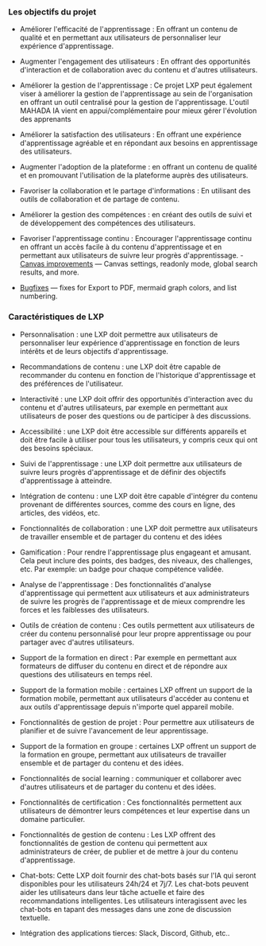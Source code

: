 ### Les objectifs du projet

- Améliorer l'efficacité de l'apprentissage : En offrant un contenu de qualité et en permettant aux utilisateurs de personnaliser leur expérience d'apprentissage.

- Augmenter l'engagement des utilisateurs : En offrant des opportunités d'interaction et de collaboration avec du contenu et d'autres utilisateurs.

- Améliorer la gestion de l'apprentissage : Ce projet LXP peut également viser à améliorer la gestion de l'apprentissage au sein de l'organisation en offrant un outil centralisé pour la gestion de l'apprentissage. L'outil MAHADA IA vient en appui/complémentaire pour mieux gérer l'évolution des apprenants

- Améliorer la satisfaction des utilisateurs : En offrant une expérience d'apprentissage agréable et en répondant aux besoins en apprentissage des utilisateurs.
   
- Augmenter l'adoption de la plateforme : en offrant un contenu de qualité et en promouvant l'utilisation de la plateforme auprès des utilisateurs.
   
- Favoriser la collaboration et le partage d'informations : En utilisant des outils de collaboration et de partage de contenu.
   
- Améliorer la gestion des compétences : en créant des outils de suivi et de développement des compétences des utilisateurs.
   
- Favoriser l'apprentissage continu : Encourager l'apprentissage continu en offrant un accès facile à du contenu d'apprentissage et en permettant aux utilisateurs de suivre leur progrès d'apprentissage. -   [  
    Canvas improvements](app://obsidian.md/index.html#canvas-improvements) — Canvas settings, readonly mode, global search results, and more.
-   [Bugfixes](app://obsidian.md/index.html#bugfixes) — fixes for Export to PDF, mermaid graph colors, and list numbering.

### Caractéristiques de LXP

- Personnalisation : une LXP doit permettre aux utilisateurs de personnaliser leur expérience d'apprentissage en fonction de leurs intérêts et de leurs objectifs d'apprentissage.

- Recommandations de contenu : une LXP doit être capable de recommander du contenu en fonction de l'historique d'apprentissage et des préférences de l'utilisateur.

-  Interactivité : une LXP doit offrir des opportunités d'interaction avec du contenu et d'autres utilisateurs, par exemple en permettant aux utilisateurs de poser des questions ou de participer à des discussions.

-  Accessibilité : une LXP doit être accessible sur différents appareils et doit être facile à utiliser pour tous les utilisateurs, y compris ceux qui ont des besoins spéciaux.

-  Suivi de l'apprentissage : une LXP doit permettre aux utilisateurs de suivre leurs progrès d'apprentissage et de définir des objectifs d'apprentissage à atteindre.

-  Intégration de contenu : une LXP doit être capable d'intégrer du contenu provenant de différentes sources, comme des cours en ligne, des articles, des vidéos, etc.

-  Fonctionnalités de collaboration : une LXP doit permettre aux utilisateurs de travailler ensemble et de partager du contenu et des idées

- Gamification : Pour rendre l'apprentissage plus engageant et amusant. Cela peut inclure des points, des badges, des niveaux, des challenges, etc. Par exemple: un badge pour chaque compétence validée.

- Analyse de l'apprentissage : Des fonctionnalités d'analyse d'apprentissage qui permettent aux utilisateurs et aux administrateurs de suivre les progrès de l'apprentissage et de mieux comprendre les forces et les faiblesses des utilisateurs.

-  Outils de création de contenu : Ces outils permettent aux utilisateurs de créer du contenu personnalisé pour leur propre apprentissage ou pour partager avec d'autres utilisateurs.

-  Support de la formation en direct : Par exemple en permettant aux formateurs de diffuser du contenu en direct et de répondre aux questions des utilisateurs en temps réel.

- Support de la formation mobile : certaines LXP offrent un support de la formation mobile, permettant aux utilisateurs d'accéder au contenu et aux outils d'apprentissage depuis n'importe quel appareil mobile.
 
- Fonctionnalités de gestion de projet : Pour permettre aux utilisateurs de planifier et de suivre l'avancement de leur apprentissage.
   
- Support de la formation en groupe : certaines LXP offrent un support de la formation en groupe, permettant aux utilisateurs de travailler ensemble et de partager du contenu et des idées.
   
- Fonctionnalités de social learning : communiquer et collaborer avec d'autres utilisateurs et de partager du contenu et des idées.
   
- Fonctionnalités de certification : Ces fonctionnalités permettent aux utilisateurs de démontrer leurs compétences et leur expertise dans un domaine particulier.
  
- Fonctionnalités de gestion de contenu : Les LXP offrent des fonctionnalités de gestion de contenu qui permettent aux administrateurs de créer, de publier et de mettre à jour du contenu d'apprentissage.

- Chat-bots: Cette LXP doit fournir des chat-bots basés sur l'IA qui seront disponibles pour les utilisateurs 24h/24 et 7j/7. Les chat-bots peuvent aider les utilisateurs dans leur tâche actuelle et faire des recommandations intelligentes. Les utilisateurs interagissent avec les chat-bots en tapant des messages dans une zone de discussion textuelle.

- Intégration des applications tierces: Slack, Discord, Github, etc..
